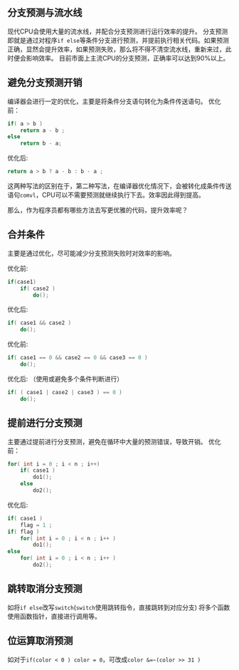 ## 分支预测与流水线

现代CPU会使用大量的流水线，并配合分支预测进行运行效率的提升。
分支预测即就是通过对程序`if else`等条件分支进行预测，并提前执行相关代码。如果预测正确，显然会提升效率，如果预测失败，那么将不得不清空流水线，重新来过，此时便会影响效率。
目前市面上主流CPU的分支预测，正确率可以达到90%以上。

## 避免分支预测开销

编译器会进行一定的优化，主要是将条件分支语句转化为条件传送语句。
优化前：

```cpp
if( a > b )
    return a - b ;
else
    return b - a;
```

优化后:

```cpp
return a > b ? a - b : b - a ;
```

这两种写法的区别在于，第二种写法，在编译器优化情况下，会被转化成条件传送语句`comvl`，CPU可以不需要预测就继续执行下去。效率因此得到提高。

那么，作为程序员都有哪些方法去写更优雅的代码，提升效率呢？

## 合并条件

主要是通过优化，尽可能减少分支预测失败时对效率的影响。

优化前:

```cpp
if(case1)
    if( case2 )
        do();
```

优化后:

```cpp
if( case1 && case2 )
    do();
```

优化前:

```cpp
if( case1 == 0 && case2 == 0 && case3 == 0 )
    do();
```

优化后: （使用或避免多个条件判断进行）

```cpp
if( ( case1 | case2 | case3 ) == 0 )
    do();
```

## 提前进行分支预测

主要通过提前进行分支预测，避免在循环中大量的预测错误，导致开销。
优化前：

```cpp
for( int i = 0 ; i < n ; i++)
    if( case1 )
        do1();
    else
        do2();
```

优化后:

```cpp
if( case1 )
    flag = 1 ;
if( flag )
    for( int i = 0 ; i < n ; i++ )
        do1();
else
    for( int i = 0 ; i < n ; i++ )
        do2();
```

## 跳转取消分支预测

如将`if else`改写`switch`(`switch`使用跳转指令，直接跳转到对应分支)
将多个函数使用函数指针，直接进行调用等。

## 位运算取消预测

如对于`if(color < 0 ) color = 0`，可改成`color &=~(color >> 31 )`